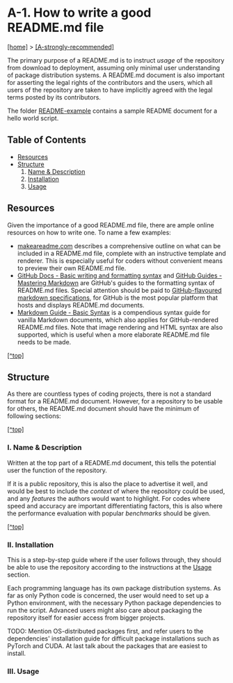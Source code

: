 # A-1. <a name="top"/>How to write a good README.md file</a>

[[home]](/README.md) > [[A-strongly-recommended]](/A-strongly-recommended/README.md)

The primary purpose of a README.md is to instruct _usage_ of the repository from download to deployment, assuming 
only minimal user understanding of package distribution systems. A README.md document is also important for asserting 
the legal rights of the contributors and the users, which all users of the repository are taken to have implicitly 
agreed with the legal terms posted by its contributors.

The folder [README-example](README-example/README.md) contains a sample README document for a hello world script.

## Table of Contents
- [Resources](#resources) 
- [Structure](#structure)
  1. [Name & Description](#description)
  2. [Installation](#installation)
  3. [Usage](#usage)

## <a name="resources"/>Resources</a>
Given the importance of a good README.md file, there are ample online resources on how to write one. To name a few 
examples:

- [makeareadme.com](https://www.makeareadme.com/) describes a comprehensive outline on what can 
  be included in a README.md file, complete with an instructive template and renderer. This is especially useful for 
  coders without convenient means to preview their own README.md file.
- [GitHub Docs - Basic writing and formatting syntax](
  https://docs.github.com/en/github/writing-on-github/getting-started-with-writing-and-formatting-on-github/basic-writing-and-formatting-syntax)
  and [GitHub Guides - Mastering Markdown](https://guides.github.com/features/mastering-markdown/) are GitHub's guides
  to the formatting syntax of README.md files. Special attention should be paid to [GitHub-flavoured markdown 
  specifications](https://github.github.com/gfm/#what-is-github-flavored-markdown-), for GitHub is the most popular 
  platform that hosts and displays README.md documents.
- [Markdown Guide - Basic Syntax](https://www.markdownguide.org/basic-syntax/) is a compendious syntax guide for vanilla 
  Markdown documents, which also applies for GitHub-rendered README.md files. Note that image rendering and HTML syntax 
  are also supported, which is useful when a more elaborate README.md file needs to be made.

[[^top]](#top)

## <a name="structure"/>Structure</a>
As there are countless types of coding projects, there is not a standard format for a README.md document. However, for a
repository to be usable for others, the README.md document should have the minimum of following sections:

[[^top]](#top)

### <a name="description"/>I. Name & Description</a>
Written at the top part of a README.md document, this tells the potential user the function of the repository. 

If it is a public repository, this is also the place to advertise it well, and would be best to include the _context_ of 
where the repository could be used, and any _features_ the authors would want to highlight. For codes where speed and 
accuracy are important differentiating factors, this is also where the performance evaluation with popular _benchmarks_ 
should be given.

[[^top]](#top)

### <a name="installation"/>II. Installation</a>
This is a step-by-step guide where if the user follows through, they should be able to use the repository according to
the instructions at the [Usage](#Usage) section.

Each programming language has its own package distribution systems. As far as only Python code is concerned, the user
would need to set up a Python environment, with the necessary Python package dependencies to run the script. Advanced 
users might also care about packaging the repository itself for easier access from bigger projects.

TODO: Mention OS-distributed packages first, and refer users to the dependencies' installation guide for difficult 
package installations such as PyTorch and CUDA. At last talk about the packages that are easiest to install.

### <a name="usage"/>III. Usage</a>